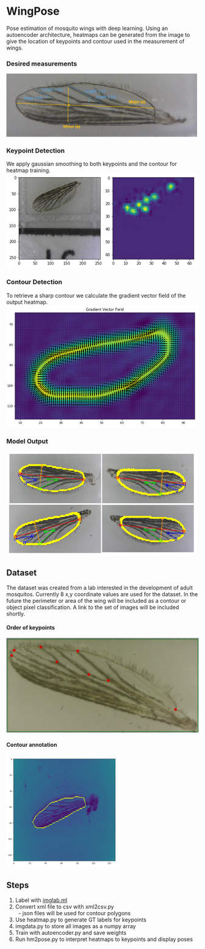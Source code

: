 # WingPose
Pose estimation of mosquito wings with deep learning. Using an autoencoder architecture, heatmaps can be generated from the image to give the location of keypoints and contour used in the measurement of wings.

### Desired measurements

<img src="images/measure.png" alt="drawing" width="500"/>

### Keypoint Detection
We apply gaussian smoothing to both keypoints and the contour for heatmap training.
![Keypoint](images/5prototype_img1.png)

### Contour Detection
To retrieve a sharp contour we calculate the gradient vector field of the output heatmap.
<img src="images/gradient_field.png" alt="drawing" width="700"/>

### Model Output
<img src="images/output3.png" alt="drawing" width="500"/>

## Dataset
The dataset was created from a lab interested in the development of adult mosquitos. Currently 8 x,y coordinate values are used for the dataset. In the future the perimeter or area of the wing will be included as a contour or object pixel classification. A link to the set of images will be included shortly.

#### Order of keypoints
<img src="images/newpoints.PNG" alt="drawing" width="700"/>

#### Contour annotation
<img src="images/Figure_2-2.png" alt="drawing" width="300"/>

## Steps
1. Label with [imglab.ml](imglab.ml)
2. Convert xml file to csv with xml2csv.py</br>
  &nbsp;&nbsp;- json files will be used for contour polygons</br>
3. Use heatmap.py to generate GT labels for keypoints
4. imgdata.py to store all images as a numpy array
5. Train with autoencoder.py and save weights
6. Run hm2pose.py to interpret heatmaps to keypoints and display poses
